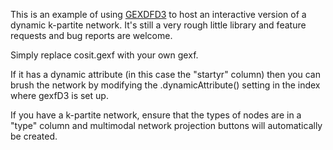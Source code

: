 This is an example of using [GEXDFD3](https://github.com/emeeks/gexfd3) to host an interactive version of a dynamic k-partite network. It's still a very rough little library and feature requests and bug reports are welcome.

Simply replace cosit.gexf with your own gexf.

If it has a dynamic attribute (in this case the "startyr" column) then you can brush the network by modifying the .dynamicAttribute() setting in the index where gexfD3 is set up.

If you have a k-partite network, ensure that the types of nodes are in a "type" column and multimodal network projection buttons will automatically be created.